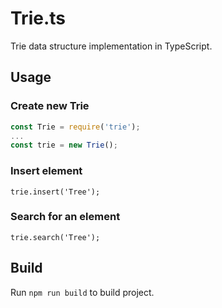 # Trie.ts

Trie data structure implementation in TypeScript.

## Usage

### Create new Trie
```typescript
const Trie = require('trie');
...
const trie = new Trie();
```

### Insert element
`trie.insert('Tree');`

### Search for an element
`trie.search('Tree');`

## Build

Run `npm run build` to build project.